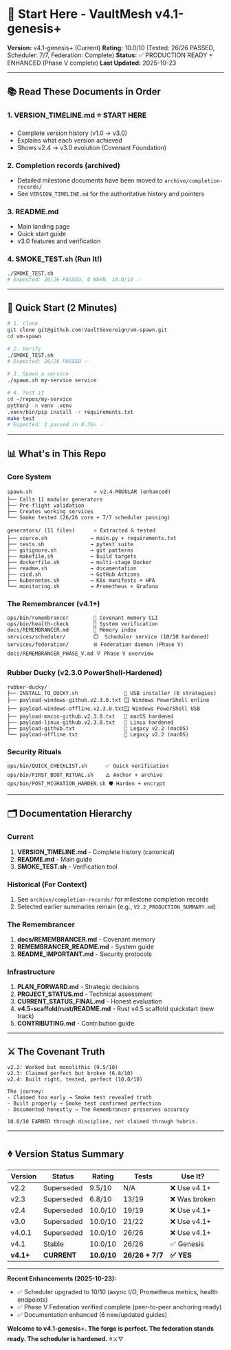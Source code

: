 # 🚀 Start Here - VaultMesh v4.1-genesis+

**Version:** v4.1-genesis+ (Current)
**Rating:** 10.0/10 (Tested: 26/26 PASSED, Scheduler: 7/7, Federation: Complete)
**Status:** ✅ PRODUCTION READY + ENHANCED (Phase V complete)
**Last Updated:** 2025-10-23

---

## 📚 Read These Documents in Order

### 1. **VERSION_TIMELINE.md** ⭐ START HERE
   - Complete version history (v1.0 → v3.0)
   - Explains what each version achieved
   - Shows v2.4 → v3.0 evolution (Covenant Foundation)

### 2. Completion records (archived)
   - Detailed milestone documents have been moved to `archive/completion-records/`
   - See `VERSION_TIMELINE.md` for the authoritative history and pointers

### 3. **README.md**
   - Main landing page
   - Quick start guide
   - v3.0 features and verification

### 4. **SMOKE_TEST.sh** (Run It!)
   ```bash
   ./SMOKE_TEST.sh
   # Expected: 26/26 PASSED, 0 WARN, 10.0/10 ✅
   ```

---

## 🎯 Quick Start (2 Minutes)

```bash
# 1. Clone
git clone git@github.com:VaultSovereign/vm-spawn.git
cd vm-spawn

# 2. Verify
./SMOKE_TEST.sh
# Expected: 26/26 PASSED ✅

# 3. Spawn a service
./spawn.sh my-service service

# 4. Test it
cd ~/repos/my-service
python3 -m venv .venv
.venv/bin/pip install -r requirements.txt
make test
# Expected: 2 passed in 0.36s ✅
```

---

## 📊 What's in This Repo

### Core System
```
spawn.sh                    ⭐ v2.4-MODULAR (enhanced)
├── Calls 11 modular generators
├── Pre-flight validation
├── Creates working services
└── Smoke tested (26/26 core + 7/7 scheduler passing)

generators/ (11 files)      ⭐ Extracted & tested
├── source.sh              → main.py + requirements.txt
├── tests.sh               → pytest suite
├── gitignore.sh           → git patterns
├── makefile.sh            → build targets
├── dockerfile.sh          → multi-stage Docker
├── readme.sh              → documentation
├── cicd.sh                → GitHub Actions
├── kubernetes.sh          → K8s manifests + HPA
└── monitoring.sh          → Prometheus + Grafana
```

### The Remembrancer (v4.1+)
```
ops/bin/remembrancer        🧠 Covenant memory CLI
ops/bin/health-check        🏥 System verification
docs/REMEMBRANCER.md        📜 Memory index
services/scheduler/         ⏱️  Scheduler service (10/10 hardened)
services/federation/        🌐 Federation daemon (Phase V)
docs/REMEMBRANCER_PHASE_V.md 🜄 Phase V overview
```

### Rubber Ducky (v2.3.0 PowerShell-Hardened)
```
rubber-ducky/
├── INSTALL_TO_DUCKY.sh               🦆 USB installer (6 strategies)
├── payload-windows-github.v2.3.0.txt 🪟 Windows PowerShell online
├── payload-windows-offline.v2.3.0.txt🪟 Windows PowerShell USB
├── payload-macos-github.v2.3.0.txt   🍎 macOS hardened
├── payload-linux-github.v2.3.0.txt   🐧 Linux hardened
├── payload-github.txt                📡 Legacy v2.2 (macOS)
└── payload-offline.txt               💾 Legacy v2.2 (macOS)
```

### Security Rituals
```
ops/bin/QUICK_CHECKLIST.sh      ✅ Quick verification
ops/bin/FIRST_BOOT_RITUAL.sh    🜂 Anchor + archive
ops/bin/POST_MIGRATION_HARDEN.sh 🛡️ Harden + encrypt
```

---

## 🗂️ Documentation Hierarchy

### Current
1. **VERSION_TIMELINE.md** - Complete history (canonical)
2. **README.md** - Main guide
3. **SMOKE_TEST.sh** - Verification tool

### Historical (For Context)
1. See `archive/completion-records/` for milestone completion records
2. Selected earlier summaries remain (e.g., `V2.2_PRODUCTION_SUMMARY.md`)

### The Remembrancer
1. **docs/REMEMBRANCER.md** - Covenant memory
2. **REMEMBRANCER_README.md** - System guide
3. **README_IMPORTANT.md** - Security protocols

### Infrastructure
1. **PLAN_FORWARD.md** - Strategic decisions
2. **PROJECT_STATUS.md** - Technical assessment
3. **CURRENT_STATUS_FINAL.md** - Honest evaluation
4. **v4.5-scaffold/rust/README.md** - Rust v4.5 scaffold quickstart (new track)
5. **CONTRIBUTING.md** - Contribution guide

---

## ⚔️ The Covenant Truth

```
v2.2: Worked but monolithic (9.5/10)
v2.3: Claimed perfect but broken (6.8/10)
v2.4: Built right, tested, perfect (10.0/10)

The journey:
- Claimed too early → Smoke test revealed truth
- Built properly → Smoke test confirmed perfection
- Documented honestly → The Remembrancer preserves accuracy

10.0/10 EARNED through discipline, not claimed through hubris.
```

---

## 🜞 Version Status Summary

| Version | Status | Rating | Tests | Use It? |
|---------|--------|--------|-------|---------|
| v2.2 | Superseded | 9.5/10 | N/A | ❌ Use v4.1+ |
| v2.3 | Superseded | 6.8/10 | 13/19 | ❌ Was broken |
| v2.4 | Superseded | 10.0/10 | 19/19 | ❌ Use v4.1+ |
| v3.0 | Superseded | 10.0/10 | 21/22 | ❌ Use v4.1+ |
| v4.0.1 | Superseded | 10.0/10 | 26/26 | ❌ Use v4.1+ |
| v4.1 | Stable | 10.0/10 | 26/26 | ✅ Genesis |
| **v4.1+** | **CURRENT** | **10.0/10** | **26/26 + 7/7** | **✅ YES** |

---

**Recent Enhancements (2025-10-23):**
- ✅ Scheduler upgraded to 10/10 (async I/O, Prometheus metrics, health endpoints)
- ✅ Phase V Federation verified complete (peer-to-peer anchoring ready)
- ✅ Documentation enhanced (6 new/updated guides)

**Welcome to v4.1-genesis+. The forge is perfect. The federation stands ready. The scheduler is hardened.** 🜞⚔️🜄
